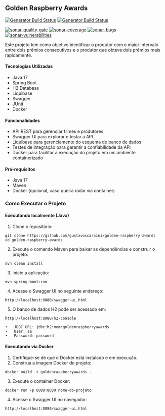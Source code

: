 ## Golden Raspberry Awards

[![Generator Build Status][github-actions-build-image]][github-actions-url]
[![Generator Build Status][github-actions-generator-image]][github-actions-url]

[![sonar-quality-gate][sonar-quality-gate]][sonar-url] [![sonar-coverage][sonar-coverage]][sonar-url] [![sonar-bugs][sonar-bugs]][sonar-url] [![sonar-vulnerabilities][sonar-vulnerabilities]][sonar-url]


Este projeto tem como objetivo identificar o produtor com o maior intervalo entre dois prêmios consecutivos e o produtor que obteve dois prêmios mais rapidamente.


#### Tecnologias Utilizadas

- Java 17
- Spring Boot
- H2 Database
- Liquibase
- Swagger
- JUnit 
- Docker

#### Funcionalidades

- API REST para gerenciar filmes e produtores
- Swagger UI para explorar e testar a API
- Liquibase para gerenciamento do esquema de banco de dados
- Testes de integração para garantir a confiabilidade da API
- Docker para facilitar a execução do projeto em um ambiente containerizado

#### Pré-requisitos

- Java 17
- Maven
- Docker (opcional, caso queira rodar via container)

### Como Executar o Projeto

#### Executando localmente (Java)

1.	Clone o repositório:
```
git clone https://github.com/gustavoscarpini/golden-raspberry-awards
cd golden-raspberry-awards
```

2. Execute o comando Maven para baixar as dependências e construir o projeto:
```
mvn clean install
```

3.	Inicie a aplicação:
```
mvn spring-boot:run
```

4.	Acesse o Swagger UI no seguinte endereço:
```
http://localhost:8080/swagger-ui.html
```

5. O banco de dados H2 pode ser acessado em:
```
http://localhost:8080/h2-console
```
	•	JDBC URL: jdbc:h2:mem:goldenraspberryawards
	•	User: sa
	•	Password: password

#### Executando via Docker

1. Certifique-se de que o Docker está instalado e em execução.
2. Construa a imagem Docker do projeto:
```
docker build -t goldenraspberryawards .
```

3.	Execute o container Docker:
```
docker run -p 8080:8080 nome-do-projeto
```

4.	Acesse o Swagger UI no navegador:
```
http://localhost:8080/swagger-ui.html
```

[github-actions-generator-image]:https://github.com/gustavoscarpini/golden-raspberry-awards/actions/workflows/build-docker.yml/badge.svg
[github-actions-build-image]:https://github.com/gustavoscarpini/golden-raspberry-awards/actions/workflows/qa.yml/badge.svg
[github-actions-url]: https://github.com/gustavoscarpini/golden-raspberry-awards/actions
[sonar-url]: https://sonarcloud.io/dashboard?id=gustavoscarpini_golden-raspberry-awards
[sonar-quality-gate]: https://sonarcloud.io/api/project_badges/measure?project=gustavoscarpini_golden-raspberry-awards&metric=alert_status
[sonar-coverage]: https://sonarcloud.io/api/project_badges/measure?project=gustavoscarpini_golden-raspberry-awards&metric=coverage
[sonar-bugs]: https://sonarcloud.io/api/project_badges/measure?project=gustavoscarpini_golden-raspberry-awards&metric=bugs
[sonar-vulnerabilities]: https://sonarcloud.io/api/project_badges/measure?project=gustavoscarpini_golden-raspberry-awards&metric=vulnerabilities
